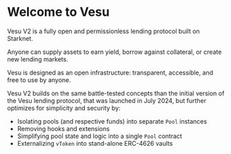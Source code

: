 # Welcome to Vesu

Vesu V2 is a fully open and permissionless lending protocol built on Starknet.

Anyone can supply assets to earn yield, borrow against collateral, or create new lending markets.

Vesu is designed as an open infrastructure: transparent, accessible, and free to use by anyone. 

Vesu V2 builds on the same battle-tested concepts than the initial version of the Vesu lending protocol, that was launched in July 2024, but further optimizes for simplicity and security by:

- Isolating pools (and respective funds) into separate `Pool` instances
- Removing hooks and extensions
- Simplifying pool state and logic into a single `Pool` contract
- Externalizing `vToken` into stand-alone ERC-4626 vaults